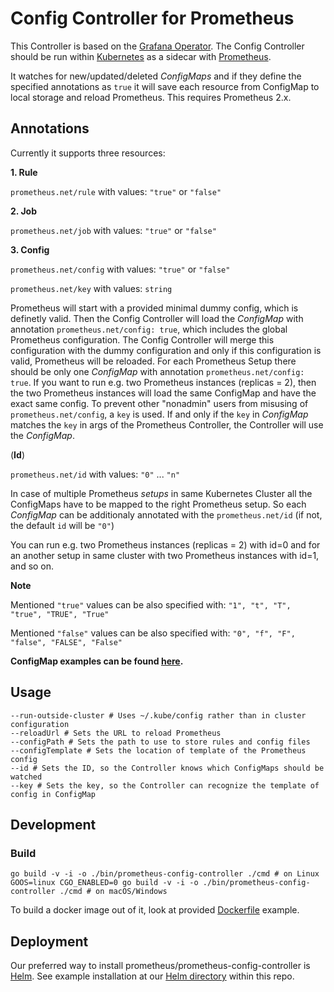 # Config Controller for Prometheus

This Controller is based on the [Grafana Operator](https://github.com/tsloughter/grafana-operator). The Config Controller should be run within [Kubernetes](https://github.com/kubernetes/kubernetes) as a sidecar with [Prometheus](https://github.com/prometheus/prometheus).

It watches for new/updated/deleted *ConfigMaps* and if they define the specified annotations as `true` it will save each resource from ConfigMap to local storage and reload Prometheus. This requires Prometheus 2.x.

## Annotations

Currently it supports three resources:


**1. Rule**

`prometheus.net/rule` with values: `"true"` or `"false"`

**2. Job**

`prometheus.net/job` with values: `"true"` or `"false"`

**3. Config**

`prometheus.net/config` with values: `"true"` or `"false"`

`prometheus.net/key` with values: `string`

Prometheus will start with a provided minimal dummy config, which is definetly valid. Then the Config Controller will load the *ConfigMap* with annotation `prometheus.net/config: true`, which includes the global Prometheus configuration. The Config Controller will merge this configuration with the dummy configuration and only if this configuration is valid, Prometheus will be reloaded. For each Prometheus Setup there should be only one *ConfigMap* with annotation `prometheus.net/config: true`. If you want to run e.g. two Prometheus instances (replicas = 2), then the two Prometheus instances will load the same ConfigMap and have the exact same config. To prevent other "nonadmin" users from misusing of `prometheus.net/config`, a `key` is used. If and only if the `key` in *ConfigMap* matches the `key` in args of the Prometheus Controller, the Controller will use the *ConfigMap*.

(**Id**)

`prometheus.net/id` with values: `"0"` ... `"n"`

In case of multiple Prometheus *setups* in same Kubernetes Cluster all the ConfigMaps have to be mapped to the right Prometheus setup.
So each *ConfigMap* can be additionaly annotated with the `prometheus.net/id` (if not, the default `id` will be `"0"`)

You can run e.g. two Prometheus instances (replicas = 2) with id=0 and for an another setup in same cluster with two Prometheus instances with id=1, and so on.

**Note**

Mentioned `"true"` values can be also specified with: `"1", "t", "T", "true", "TRUE", "True"`

Mentioned `"false"` values can be also specified with: `"0", "f", "F", "false", "FALSE", "False"`

**ConfigMap examples can be found [here](configmap-examples).**

## Usage
```
--run-outside-cluster # Uses ~/.kube/config rather than in cluster configuration
--reloadUrl # Sets the URL to reload Prometheus
--configPath # Sets the path to use to store rules and config files
--configTemplate # Sets the location of template of the Prometheus config
--id # Sets the ID, so the Controller knows which ConfigMaps should be watched
--key # Sets the key, so the Controller can recognize the template of config in ConfigMap
```

## Development
### Build
```
go build -v -i -o ./bin/prometheus-config-controller ./cmd # on Linux
GOOS=linux CGO_ENABLED=0 go build -v -i -o ./bin/prometheus-config-controller ./cmd # on macOS/Windows
```
To build a docker image out of it, look at provided [Dockerfile](Dockerfile) example.


## Deployment
Our preferred way to install prometheus/prometheus-config-controller is [Helm](https://helm.sh/). See example installation at our [Helm directory](helm) within this repo.
